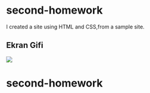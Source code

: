 <h1>second-homework</h1>

I created a site using HTML and CSS,from a sample site.

<h2>Ekran Gifi</h2>

![](ekran.gif)


# second-homework
